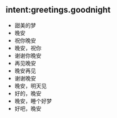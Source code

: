 ## intent:greetings.goodnight
- 甜美的梦
- 晚安
- 祝你晚安
- 晚安，祝你
- 谢谢你晚安
- 再见晚安
- 晚安再见
- 谢谢晚安
- 晚安，明天见
- 好的，晚安
- 晚安，睡个好梦
- 好吧，晚安
